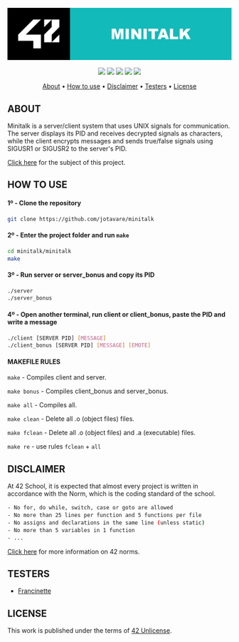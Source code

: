 <p align="center">
  <img src="https://github.com/jotavare/jotavare/blob/main/42/banner/42_banner_minitalk.png">
</p>

<p align="center">
	<img src="https://img.shields.io/badge/status-finished-success?color=%2312bab9&style=flat-square" />
	<img src="https://img.shields.io/badge/evaluated-06%20%2F%2001%20%2F%202023-success?color=%2312bab9&style=flat-square" />
	<img src="https://img.shields.io/badge/score-125%20%2F%20100-success?color=%2312bab9&style=flat-square" />
	<img src="https://img.shields.io/github/languages/top/jotavare/minitalk?color=%2312bab9&style=flat-square" />
	<img src="https://img.shields.io/github/last-commit/jotavare/minitalk?color=%2312bab9&style=flat-square" />
</p>

<p align="center">
	<a href="#about">About</a> •
	<a href="#how-to-use">How to use</a> •
	<a href="#disclaimer">Disclaimer</a> •
	<a href="#testers">Testers</a> •
	<a href="#license">License</a>
</p>

## ABOUT
Minitalk is a server/client system that uses UNIX signals for communication. The server displays its PID and receives decrypted signals as characters, while the client encrypts messages and sends true/false signals using SIGUSR1 or SIGUSR2 to the server's PID.

<a href="https://github.com/jotavare/minitalk/blob/master/subject/en_subject_minitalk.pdf">Click here</a> for the subject of this project.

## HOW TO USE
#### 1º - Clone the repository
```bash
git clone https://github.com/jotavare/minitalk
```
#### 2º - Enter the project folder and run `make`
```bash
cd minitalk/minitalk
make
```
#### 3º - Run server or server_bonus and copy its PID
```bash
./server
./server_bonus
```
#### 4º - Open another terminal, run client or client_bonus, paste the PID and write a message
```bash
./client [SERVER PID] [MESSAGE]
./client_bonus [SERVER PID] [MESSAGE] [EMOTE]
```
#### MAKEFILE RULES

`make` - Compiles client and server.

``make bonus`` - Compiles client_bonus and server_bonus.

``make all`` - Compiles all.

``make clean`` - Delete all .o (object files) files.

``make fclean`` - Delete all .o (object files) and .a (executable) files.

``make re`` - use rules `fclean` + `all`

## DISCLAIMER
At 42 School, it is expected that almost every project is written in accordance with the Norm, which is the coding standard of the school.

```bash
- No for, do while, switch, case or goto are allowed
- No more than 25 lines per function and 5 functions per file
- No assigns and declarations in the same line (unless static)
- No more than 5 variables in 1 function
- ...
```

<a href="https://github.com/jotavare/jotavare/blob/main/42/pdf/en_norm.pdf">Click here</a> for more information on 42 norms.

## TESTERS
* [Francinette](https://github.com/xicodomingues/francinette)

## LICENSE
<p>
This work is published under the terms of <a href="https://github.com/jotavare/jotavare/blob/main/LICENSE">42 Unlicense</a>.
</p>
